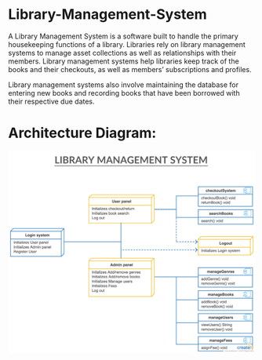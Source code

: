 # Library-Management-System

A Library Management System is a software built to handle the primary housekeeping functions of a library. Libraries rely on library management systems to manage asset collections as well as relationships with their members. Library management systems help libraries keep track of the books and their checkouts, as well as members’ subscriptions and profiles.

Library management systems also involve maintaining the database for entering new books and recording books that have been borrowed with their respective due dates.

# Architecture Diagram:
<img src="https://github.com/Sourav19990711/Library-Management-System/blob/main/f1192cd10cf22fa9a46172072a2afb7f%20(1).png?raw=true" />
